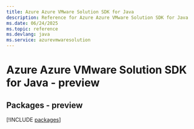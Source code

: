 ```yaml
---
title: Azure Azure VMware Solution SDK for Java
description: Reference for Azure Azure VMware Solution SDK for Java
ms.date: 06/24/2025
ms.topic: reference
ms.devlang: java
ms.service: azurevmwaresolution
---
```

# Azure Azure VMware Solution SDK for Java - preview
## Packages - preview
[!INCLUDE [packages](azure-vmware-solution-index.md)]